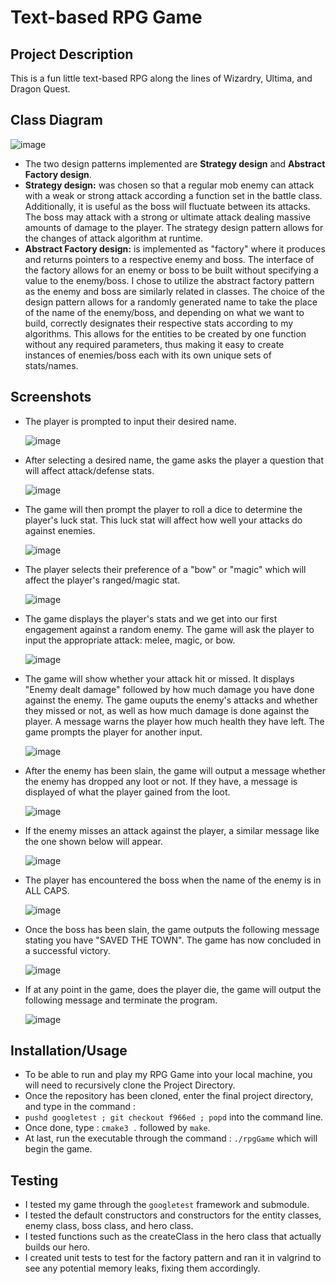 
# Text-based RPG Game
 
## Project Description
This is a fun little text-based RPG along the lines of Wizardry, Ultima, and Dragon Quest.

## Class Diagram
![image](https://user-images.githubusercontent.com/91440304/143960865-42a2f4d5-cb29-4be5-8757-91b440dbcae3.png)
* The two design patterns implemented are **Strategy design** and **Abstract Factory design**.
* **Strategy design:** was chosen so that a regular mob enemy can attack with a weak or strong attack according a function set in the battle class. Additionally, it is useful as the boss will fluctuate between its attacks. The boss may attack with a strong or ultimate attack dealing massive amounts of damage to the player. The strategy design pattern allows for the changes of attack algorithm at runtime.
* **Abstract Factory design:** is implemented as "factory" where it produces and returns pointers to a respective enemy and boss. The interface of the factory allows for an enemy or boss to be built without specifying a value to the enemy/boss. I chose to utilize the abstract factory pattern as the enemy and boss are similarly related in classes. The choice of the design pattern allows for a randomly generated name to take the place of the name of the enemy/boss, and depending on what we want to build, correctly designates their respective stats according to my algorithms. This allows for the entities to be created by one function without any required parameters, thus making it easy to create instances of enemies/boss each with its own unique sets of stats/names.

 ## Screenshots
 * The player is prompted to input their desired name.

   ![image](https://user-images.githubusercontent.com/91440304/143950448-1cc13b1f-10c9-4a55-b061-7355c4a101a1.png)
 * After selecting a desired name, the game asks the player a question that will affect attack/defense stats.

   ![image](https://user-images.githubusercontent.com/91440304/143950693-03dcb52c-de40-4bf8-b592-d87b094cc0ff.png)
 * The game will then prompt the player to roll a dice to determine the player's luck stat. This luck stat will affect how well your attacks do against enemies.

   ![image](https://user-images.githubusercontent.com/91440304/143950967-604c8de2-68b2-46d6-8d2b-053b22debf31.png)
 * The player selects their preference of a "bow" or "magic" which will affect the player's ranged/magic stat.

   ![image](https://user-images.githubusercontent.com/91440304/143951228-4037b6f7-4a92-40d8-a640-0c2c0bf82f87.png)
 * The game displays the player's stats and we get into our first engagement against a random enemy. The game will ask the player to input the appropriate attack: melee, magic, or bow.

   ![image](https://user-images.githubusercontent.com/91440304/143951471-80a2eb47-300a-4ae6-8f23-4fcecf90870b.png)
 * The game will show whether your attack hit or missed. It displays "Enemy dealt damage" followed by how much damage you have done against the enemy. The game ouputs the enemy's attacks and whether they missed or not, as well as how much damage is done against the player. A message warns the player how much health they have left. The game prompts the player for another input.

   ![image](https://user-images.githubusercontent.com/91440304/143952266-d8bdc789-472a-4e13-8e3f-0647983ea9eb.png)
 * After the enemy has been slain, the game will output a message whether the enemy has dropped any loot or not. If they have, a message is displayed of what the player gained from the loot.

   ![image](https://user-images.githubusercontent.com/91440304/143952504-5febc2b3-9c99-4ee2-be20-76e4acc20fee.png)
 * If the enemy misses an attack against the player, a similar message like the one shown below will appear.

   ![image](https://user-images.githubusercontent.com/91440304/143952666-f81e2467-fff2-4ccd-8f5c-59380bb22757.png)
 * The player has encountered the boss when the name of the enemy is in ALL CAPS.

   ![image](https://user-images.githubusercontent.com/91440304/143952865-5b28d43c-7455-4f83-b468-e9134af06dcd.png)
 * Once the boss has been slain, the game outputs the following message stating you have "SAVED THE TOWN". The game has now concluded in a successful victory.

   ![image](https://user-images.githubusercontent.com/91440304/143953053-20a1c8a4-dbf3-4116-9e41-5689efa0db26.png)
 * If at any point in the game, does the player die, the game will output the following message and terminate the program.

   ![image](https://user-images.githubusercontent.com/91440304/143953227-d3acb835-edfc-4805-9a67-a73f5bf4c116.png)

 ## Installation/Usage
 * To be able to run and play my RPG Game into your local machine, you will need to recursively clone the Project Directory.
 * Once the repository has been cloned, enter the final project directory, and type in the command :
 * `pushd googletest ; git checkout f966ed ; popd` into the command line.
 * Once done, type : `cmake3 .` followed by `make`.
 * At last, run the executable through the command : `./rpgGame` which will begin the game.

 ## Testing
 * I tested my game through the `googletest` framework and submodule.
 * I tested the default constructors and constructors for the entity classes, enemy class, boss class, and hero class.
 * I tested functions such as the createClass in the hero class that actually builds our hero.
 * I created unit tests to test for the factory pattern and ran it in valgrind to see any potential memory leaks, fixing them accordingly.
